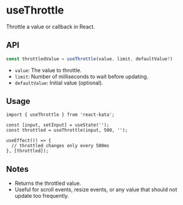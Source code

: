 # useThrottle

Throttle a value or callback in React.

## API
```ts
const throttledValue = useThrottle(value, limit, defaultValue?)
```
- `value`: The value to throttle.
- `limit`: Number of milliseconds to wait before updating.
- `defaultValue`: Initial value (optional).

## Usage
```tsx
import { useThrottle } from 'react-kata';

const [input, setInput] = useState('');
const throttled = useThrottle(input, 500, '');

useEffect(() => {
  // throttled changes only every 500ms
}, [throttled]);
```

## Notes
- Returns the throttled value.
- Useful for scroll events, resize events, or any value that should not update too frequently.
